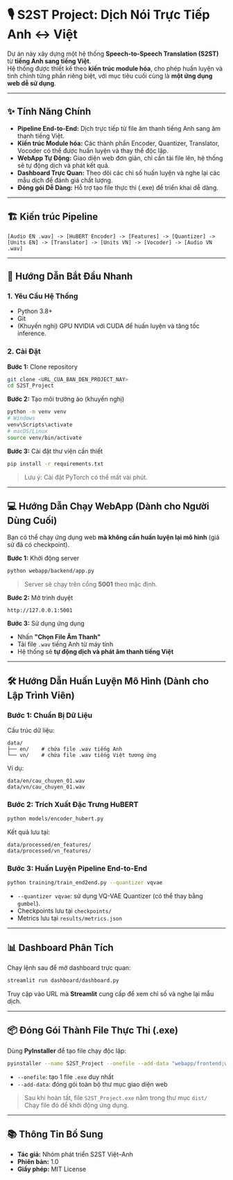# 🎙️ S2ST Project: Dịch Nói Trực Tiếp Anh ↔ Việt

Dự án này xây dựng một hệ thống **Speech-to-Speech Translation (S2ST)** từ **tiếng Anh sang tiếng Việt**.  
Hệ thống được thiết kế theo **kiến trúc module hóa**, cho phép huấn luyện và tinh chỉnh từng phần riêng biệt, với mục tiêu cuối cùng là **một ứng dụng web dễ sử dụng**.

---

## ✨ Tính Năng Chính

- **Pipeline End-to-End:** Dịch trực tiếp từ file âm thanh tiếng Anh sang âm thanh tiếng Việt.  
- **Kiến trúc Module hóa:** Các thành phần Encoder, Quantizer, Translator, Vocoder có thể được huấn luyện và thay thế độc lập.  
- **WebApp Tự Động:** Giao diện web đơn giản, chỉ cần tải file lên, hệ thống sẽ tự động dịch và phát kết quả.  
- **Dashboard Trực Quan:** Theo dõi các chỉ số huấn luyện và nghe lại các mẫu dịch để đánh giá chất lượng.  
- **Đóng gói Dễ Dàng:** Hỗ trợ tạo file thực thi (.exe) để triển khai dễ dàng.  

---

## 🏗️ Kiến trúc Pipeline

```
[Audio EN .wav] -> [HuBERT Encoder] -> [Features] -> [Quantizer] -> [Units EN] -> [Translator] -> [Units VN] -> [Vocoder] -> [Audio VN .wav]
```

---

## 🚀 Hướng Dẫn Bắt Đầu Nhanh

### 1. Yêu Cầu Hệ Thống
- Python 3.8+  
- Git  
- (Khuyến nghị) GPU NVIDIA với CUDA để huấn luyện và tăng tốc inference.

### 2. Cài Đặt

**Bước 1:** Clone repository
```bash
git clone <URL_CUA_BAN_DEN_PROJECT_NAY>
cd S2ST_Project
```

**Bước 2:** Tạo môi trường ảo (khuyến nghị)
```bash
python -m venv venv
# Windows
venv\Scripts\activate
# macOS/Linux
source venv/bin/activate
```

**Bước 3:** Cài đặt thư viện cần thiết
```bash
pip install -r requirements.txt
```
> Lưu ý: Cài đặt PyTorch có thể mất vài phút.

---

## 💻 Hướng Dẫn Chạy WebApp (Dành cho Người Dùng Cuối)

Bạn có thể chạy ứng dụng web **mà không cần huấn luyện lại mô hình** (giả sử đã có checkpoint).

**Bước 1:** Khởi động server
```bash
python webapp/backend/app.py
```
> Server sẽ chạy trên cổng **5001** theo mặc định.

**Bước 2:** Mở trình duyệt
```
http://127.0.0.1:5001
```

**Bước 3:** Sử dụng ứng dụng
- Nhấn **"Chọn File Âm Thanh"**
- Tải file `.wav` tiếng Anh từ máy tính
- Hệ thống sẽ **tự động dịch và phát âm thanh tiếng Việt**

---

## 🛠️ Hướng Dẫn Huấn Luyện Mô Hình (Dành cho Lập Trình Viên)

### Bước 1: Chuẩn Bị Dữ Liệu
Cấu trúc dữ liệu:
```
data/
├── en/    # chứa file .wav tiếng Anh
└── vn/    # chứa file .wav tiếng Việt tương ứng
```

Ví dụ:
```
data/en/cau_chuyen_01.wav
data/vn/cau_chuyen_01.wav
```

### Bước 2: Trích Xuất Đặc Trưng HuBERT
```bash
python models/encoder_hubert.py
```
Kết quả lưu tại:
```
data/processed/en_features/
data/processed/vn_features/
```

### Bước 3: Huấn Luyện Pipeline End-to-End
```bash
python training/train_end2end.py --quantizer vqvae
```
- `--quantizer vqvae`: sử dụng VQ-VAE Quantizer (có thể thay bằng `gumbel`).  
- Checkpoints lưu tại `checkpoints/`  
- Metrics lưu tại `results/metrics.json`  

---

## 📊 Dashboard Phân Tích

Chạy lệnh sau để mở dashboard trực quan:
```bash
streamlit run dashboard/dashboard.py
```
Truy cập vào URL mà **Streamlit** cung cấp để xem chỉ số và nghe lại mẫu dịch.

---

## 📦 Đóng Gói Thành File Thực Thi (.exe)

Dùng **PyInstaller** để tạo file chạy độc lập:
```bash
pyinstaller --name S2ST_Project --onefile --add-data "webapp/frontend;webapp/frontend" run_webapp.py
```
- `--onefile`: tạo 1 file `.exe` duy nhất  
- `--add-data`: đóng gói toàn bộ thư mục giao diện web  

> Sau khi hoàn tất, file `S2ST_Project.exe` nằm trong thư mục `dist/`  
> Chạy file đó để khởi động ứng dụng.

---

## 📚 Thông Tin Bổ Sung

- **Tác giả:** Nhóm phát triển S2ST Việt–Anh  
- **Phiên bản:** 1.0  
- **Giấy phép:** MIT License
